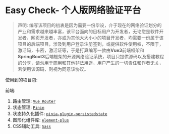 # Easy Check- 个人版网络验证平台
> 声明: 编写该项目的初衷是因为需要一份毕设，介于现在的网络验证划分的产业和需求越来越丰富，该平台面向的目标用户为开发者，无论您是软件开发者，网页开发者，亦或为其他大大小小的项目开发者，均需要一份属于该项目的后端项目，涉及到用户登录注册签到，或提供软件使用权，不限于，激活码，卡密，激活证等，于是打算编写一款由**Vue3**前端框架和**SpringBoot3**后端框架的开源网络验证系统，项目只提供源码以及搭建教程的分享，请勿用于商用和其他非法用途，用户产生的一切责任和作者无关，若使用该源码，则视为同意该协议。



使用到的项目包:

前端:

1. 路由管理: [`Vue Router`](https://router.vuejs.org/zh/installation.html)
2. 状态管理: [`Pinin`](https://pinia.vuejs.org/zh/)
3. 状态持久化插件: [`pinia-plugin-persistedstate`](https://www.npmjs.com/package/pinia-plugin-persistedstate)
4. 图形化组件库: [`element-plus`](https://element-plus.org/zh-CN/guide/installation.html)
5. CSS辅助工具: [`Sass`](https://www.sass.hk/)
